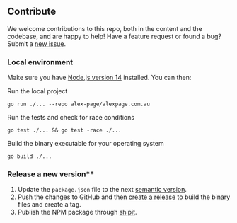 ## Contribute

We welcome contributions to this repo, both in the content and the codebase, and are happy to help! Have a feature request or found a bug? Submit a [new issue](https://github.com/Shopify/get-repo-images/issues/new).

### Local environment

Make sure you have [Node.js version 14](https://nodejs.org/en/download/) installed. You can then:

Run the local project
```
go run ./... --repo alex-page/alexpage.com.au
```

Run the tests and check for race conditions
```
go test ./... && go test -race ./...
```

Build the binary executable for your operating system
```
go build ./...
```

### Release a new version**

1. Update the `package.json` file to the next [semantic version](https://semver.org).
1. Push the changes to GitHub and then [create a release](https://github.com/Shopify/get-repo-images/releases/new?target=main) to build the binary files and create a tag.
1. Publish the NPM package through [shipit](https://shipit.shopify.io/shopify/get-repo-images/production).